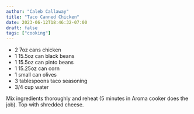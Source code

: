 ```yaml
---
author: "Caleb Callaway"
title: "Taco Canned Chicken"
date: 2023-06-12T18:46:32-07:00
draft: false
tags: ["cooking"]
---
```


* 2 7oz cans chicken
* 1 15.5oz can black beans
* 1 15.5oz can pinto beans
* 1 15.25oz can corn
* 1 small can olives
* 3 tablespoons taco seasoning
* 3/4 cup water

Mix ingredients thoroughly and reheat (5 minutes in Aroma cooker does the job). Top with shredded cheese.

